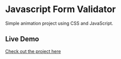 # Javascript Form Validator
Simple animation project using CSS and JavaScript.

## Live Demo
[Check out the project here](https://Aaron-K17.github.io/Lightshow-Animation)

